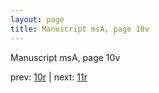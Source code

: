```yaml
---
layout: page
title: Manuscript msA, page 10v
---
```


Manuscript msA, page 10v

prev:  [10r](../10r) | next:  [11r](../11r)